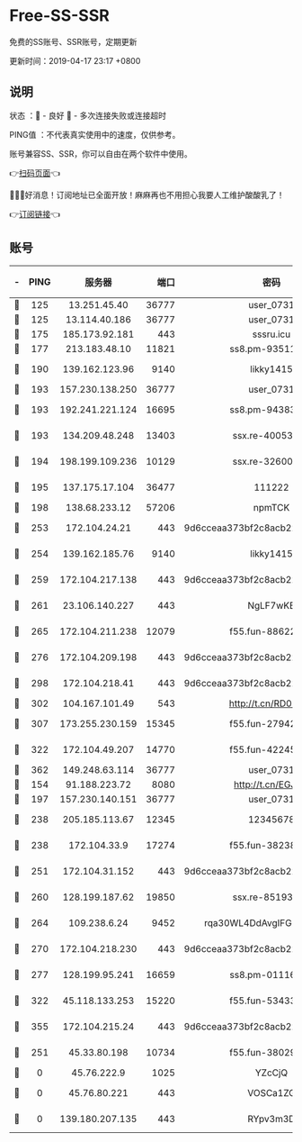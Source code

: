 # Free-SS-SSR

免费的SS账号、SSR账号，定期更新

更新时间：2019-04-17 23:17 +0800

## 说明

状态     ：🙂 - 良好 🙁 - 多次连接失败或连接超时

PING值   ：不代表真实使用中的速度，仅供参考。

账号兼容SS、SSR，你可以自由在两个软件中使用。

👉[扫码页面](https://liesauer.github.io/Free-SS-SSR/)👈

🎉🎉🎉好消息！订阅地址已全面开放！麻麻再也不用担心我要人工维护酸酸乳了！

👉[订阅链接](https://www.liesauer.net/yogurt/subscribe?ACCESS_TOKEN=DAYxR3mMaZAsaqUb)👈

## 账号

|-|PING|服务器|端口|密码|加密方式|区域|
|:----:|:----:|:-----:|-----:|:----:|:----:|:----:|
|🙂|125|13.251.45.40|36777|user_0731|chacha20|SG|
|🙂|125|13.114.40.186|36777|user_0731|chacha20|JP|
|🙂|175|185.173.92.181|443|sssru.icu|rc4-md5|RU|
|🙂|177|213.183.48.10|11821|ss8.pm-93511134|rc4-md5|RU|
|🙂|190|139.162.123.96|9140|likky1415|aes-256-cfb|JP|
|🙂|193|157.230.138.250|36777|user_0731|chacha20|US|
|🙂|193|192.241.221.124|16695|ss8.pm-94383396|aes-256-cfb|US|
|🙂|193|134.209.48.248|13403|ssx.re-40053227|aes-256-cfb|US|
|🙂|194|198.199.109.236|10129|ssx.re-32600039|aes-256-cfb|US|
|🙂|195|137.175.17.104|36477|111222|aes-256-cfb|US|
|🙂|198|138.68.233.12|57206|npmTCK|rc4-md5|US|
|🙂|253|172.104.24.21|443|9d6cceaa373bf2c8acb22e60b6a58be6|aes-256-cfb|US|
|🙂|254|139.162.185.76|9140|likky1415|aes-256-cfb|DE|
|🙂|259|172.104.217.138|443|9d6cceaa373bf2c8acb22e60b6a58be6|aes-256-cfb|US|
|🙂|261|23.106.140.227|443|NgLF7wKB|aes-256-cfb|US|
|🙂|265|172.104.211.238|12079|f55.fun-88622379|aes-256-cfb|US|
|🙂|276|172.104.209.198|443|9d6cceaa373bf2c8acb22e60b6a58be6|aes-256-cfb|US|
|🙂|298|172.104.218.41|443|9d6cceaa373bf2c8acb22e60b6a58be6|aes-256-cfb|US|
|🙂|302|104.167.101.49|543|http://t.cn/RD0D7sx|rc4-md5|CA|
|🙂|307|173.255.230.159|15345|f55.fun-27942756|aes-256-cfb|US|
|🙂|322|172.104.49.207|14770|f55.fun-42245858|aes-256-cfb|SG|
|🙂|362|149.248.63.114|36777|user_0731|chacha20|CA|
|🙂|154|91.188.223.72|8080|http://t.cn/EGJIyrl|rc4-md5|RU|
|🙂|197|157.230.140.151|36777|user_0731|chacha20|US|
|🙂|238|205.185.113.67|12345|12345678|aes-256-cfb|US|
|🙂|238|172.104.33.9|17274|f55.fun-38238921|aes-256-cfb|SG|
|🙂|251|172.104.31.152|443|9d6cceaa373bf2c8acb22e60b6a58be6|aes-256-cfb|US|
|🙂|260|128.199.187.62|19850|ssx.re-85193489|aes-256-cfb|SG|
|🙂|264|109.238.6.24|9452|rqa30WL4DdAvgIFG6Fs3znzTa|aes-256-cfb|FR|
|🙂|270|172.104.218.230|443|9d6cceaa373bf2c8acb22e60b6a58be6|aes-256-cfb|US|
|🙂|277|128.199.95.241|16659|ss8.pm-01116190|aes-256-cfb|SG|
|🙂|322|45.118.133.253|15220|f55.fun-53433183|aes-256-cfb|SG|
|🙂|355|172.104.215.24|443|9d6cceaa373bf2c8acb22e60b6a58be6|aes-256-cfb|US|
|🙁|251|45.33.80.198|10734|f55.fun-38029419|aes-256-cfb|US|
|🙁|0|45.76.222.9|1025|YZcCjQ|rc4-md5|JP|
|🙁|0|45.76.80.221|443|VOSCa1ZG|aes-256-cfb|DE|
|🙁|0|139.180.207.135|443|RYpv3m3D|aes-256-cfb|JP|
